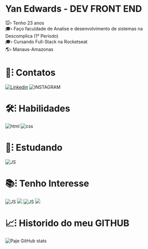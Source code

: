<h1 >Yan Edwards - DEV FRONT END</h1>
🐭› Tenho 23 anos <br>
🎓› Faço faculdade de Analise e desenvolvimento de sistemas na Descomplica (1° Período) <br>
🎓› Cursando Full-Stack na Rocketseat <br>
🌎› Manaus-Amazonas<br>

<h1  >💬⁝ Contatos <br> </h1>

[![Linkedin](https://img.shields.io/badge/LinkedIn-0077B5?style=for-the-badge&logo=linkedin&logoColor=white)](https://www.linkedin.com/in/yan-edwards-03924a23b/)
![INSTAGRAM](https://img.shields.io/badge/Instagram-E4405F?style=for-the-badge&logo=instagram&logoColor=white)</div> <br>

<h1 >🛠⁝ Habilidades<br></h1>

![html](https://img.shields.io/badge/HTML5-E34F26?style=for-the-badge&logo=html5&logoColor=white)
![css](https://img.shields.io/badge/CSS3-1572B6?style=for-the-badge&logo=css3&logoColor=white)  <br>

<h1 >📝⁝ Estudando<br></h1>
  
![JS](https://img.shields.io/badge/JavaScript-F7DF1E?style=for-the-badge&logo=javascript&logoColor=black) 
<br>

<h1 >📚⁝ Tenho Interesse<br></h1>
  
![JS](https://img.shields.io/badge/React-20232A?style=for-the-badge&logo=react&logoColor=61DAFB)
![](https://img.shields.io/badge/React_Native-20232A?style=for-the-badge&logo=react&logoColor=61DAFB)
![JS](https://img.shields.io/badge/Tailwind_CSS-38B2AC?style=for-the-badge&logo=tailwind-css&logoColor=white) 
![](https://img.shields.io/badge/Figma-F24E1E?style=for-the-badge&logo=figma&logoColor=white)
<br>

<h1>📈⁝ Historido do meu GITHUB <br></h1>

![Paje GitHub stats](https://github-readme-stats.vercel.app/api?username=Frompaje&show_icons=true&theme=dark) <br>
